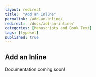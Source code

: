 ```yaml
---
layout: redirect
title:  "Add an Inline"
permalink: /add-an-inline/
redirect:  /docs/add-an-inline/
categories: [Manuscripts and Book Text]
tags: [typeset]
published: true
---
```


<section data-type="chapter" class="hsecchapter" data-hederis-type="hsecchapter" id="add-an-inline" data-pi-attrs="id: add-an-inline; data-tags: typeset;" role="doc-chapter" data-tags="typeset" data-author-name=" " data-book-title=" " title="Add an Inline"><h1 data-hederis-type="hblkchaptitle" class="hblkchaptitle" id="pKpixCWs3">Add an Inline</h1><p class="hblkp" data-hederis-type="hblkp" id="p0EnRi5Vf">Documentation coming soon!</p></section>